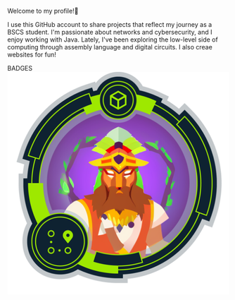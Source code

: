 Welcome to my profile!👋


I use this GitHub account to share projects that reflect my journey as a BSCS student. I'm passionate about networks and cybersecurity, and I enjoy working with Java. Lately, I've been exploring the low-level side of computing through assembly language and digital circuits. I also creae websites for fun!

BADGES
![Image alt](https://github.com/C12ux/C12ux/blob/4a07be5b699be0b8c26f94228b98b49fa99211b1/Craking%20into%20HTB.webp)
<!--
**C12ux/C12ux** is a ✨ _special_ ✨ repository because its `README.md` (this file) appears on your GitHub profile.

Here are some ideas to get you started:

- 🔭 I’m currently working on ...
- 🌱 I’m currently learning ...
- 👯 I’m looking to collaborate on ...
- 🤔 I’m looking for help with ...
- 💬 Ask me about ...
- 📫 How to reach me: ...
- 😄 Pronouns: ...
- ⚡ Fun fact: ...
-->
